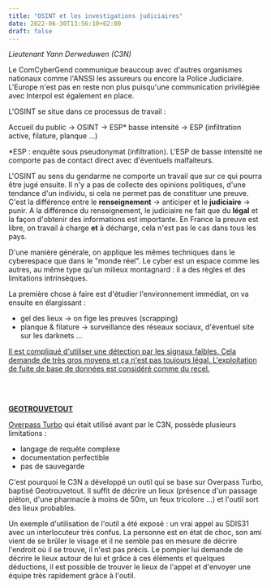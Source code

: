 ```yaml
---
title: "OSINT et les investigations judiciaires"
date: 2022-06-30T13:56:10+02:00
draft: false
---
```


*Lieutenant Yann Derweduwen (C3N)*

Le ComCyberGend communique beaucoup avec d'autres organismes nationaux comme l'ANSSI les assureurs ou encore la Police Judiciaire. L'Europe n'est pas en reste non plus puisqu'une communication privilégiée avec Interpol est également en place. 

L'OSINT se situe dans ce processus de travail :

Accueil du public -> OSINT -> ESP* basse intensité -> ESP (infiltration active, filature, planque ...)

*ESP : enquête sous pseudonymat (infiltration). L'ESP de basse intensité ne comporte pas de contact direct avec d'éventuels malfaiteurs.


L'OSINT au sens du gendarme ne comporte un travail que sur ce qui pourra être jugé ensuite. Il n'y a pas de collecte des opinions politiques, d'une tendance d'un individu, si cela ne permet pas de constituer une preuve. C'est la différence entre le **renseignement** -> anticiper et le **judiciaire** -> punir. A la différence du renseignement, le judiciaire ne fait que du **légal** et la façon d'obtenir des informations est importante. En France la preuve est libre, on travail à charge **et** à décharge, cela n'est pas le cas dans tous les pays.

D'une manière générale, on applique les mêmes techniques dans le cyberespace que dans le "monde réel". Le cyber est un espace comme les autres, au même type qu'un milieux montagnard : il a des règles et des limitations intrinsèques.

La première chose à faire est d'étudier l'environnement immédiat, on va ensuite en élargissant : 
- gel des lieux -> on fige les preuves (scrapping)
- planque & filature -> surveillance des réseaux sociaux, d'éventuel site sur les darknets ...

<u>Il est compliqué d'utiliser une détection par les signaux faibles. Cela demande de très gros moyens et ça n'est pas toujours légal. L'exploitation de fuite de base de données est considéré comme du recel.</u>

<br><br>

**<u>GEOTROUVETOUT</u>**

[Overpass Turbo](https://overpass-turbo.eu/) qui était utilisé avant par le C3N, possède plusieurs limitations :
- langage de requête complexe
- documentation perfectible
- pas de sauvegarde

C'est pourquoi le C3N a développé un outil qui se base sur Overpass Turbo, baptisé Geotrouvetout. Il suffit de décrire un lieux (présence d'un passage piéton, d'une pharmacie à moins de 50m, un feux tricolore ...) et l'outil sort des lieux probables.

Un exemple d'utilisation de l'outil a été exposé : un vrai appel au SDIS31 avec un interlocuteur très confus. La personne est en état de choc, son ami vient de se brûler le visage et il ne semble pas en mesure de décrire l'endroit où il se trouve, il n'est pas précis. Le pompier lui demande de décrire le lieux autour de lui et grâce à ces éléments et quelques déductions, il est possible de trouver le lieux de l'appel et d'envoyer une équipe très rapidement grâce à l'outil.
